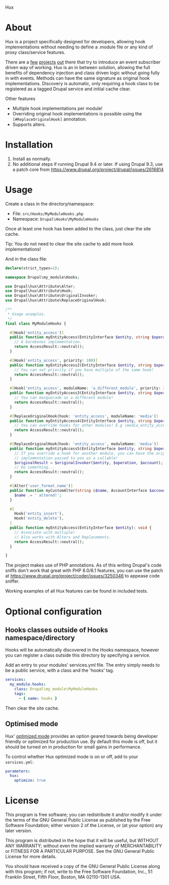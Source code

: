 Hux

# About

Hux is a project specifically designed for developers, allowing hook
implementations without needing to define a .module file or any kind of proxy
class/service features.

There are a [few][project-hook_event_dispatcher] [projects][project-hooks]
[out][project-entity_events] there that try to introduce an event subscriber
driven way of working.
Hux is an in between solution, allowing the full benefits of dependency
injection and class driven logic without going fully in with events.
Methods can have the same signature as original hook implementations.
Discovery is automatic, only requiring a hook class to be registered as a
tagged Drupal service and initial cache clear.

Other features

 - Multiple hook implementations per module!
 - Overriding original hook implementations is possible using the
   `[#ReplaceOriginalHook]` annotation.
 - Supports alters.

# Installation

 1. Install as normally.
 2. No additional steps if running Drupal 9.4 or later. If using Drupal 9.3, use
    a patch core from https://www.drupal.org/project/drupal/issues/2616814

# Usage

Create a class in the directory/namespace:

 - File: `src/Hooks/MyModuleHooks.php`
 - Namespace: `Drupal\Hooks\MyModuleHooks`

Once at least one hook has been added to the class, just clear the site cache.

Tip: You do not need to clear the site cache to add more hook implementations!

And in the class file:

```php
declare(strict_types=1);

namespace Drupal\my_module\Hooks;

use Drupal\hux\Attribute\Alter;
use Drupal\hux\Attribute\Hook;
use Drupal\hux\Attribute\OriginalInvoker;
use Drupal\hux\Attribute\ReplaceOriginalHook;

/**
 * Usage examples.
 */
final class MyModuleHooks {

  #[Hook('entity_access')]
  public function myEntityAccess(EntityInterface $entity, string $operation, AccountInterface $account): AccessResultInterface {
    // A barebones implementation.
    return AccessResult::neutral();
  }

  #[Hook('entity_access', priority: 100)]
  public function myEntityAccess2(EntityInterface $entity, string $operation, AccountInterface $account): AccessResultInterface {
    // You can set priority if you have multiple of the same hook!
    return AccessResult::neutral();
  }

  #[Hook('entity_access', moduleName: 'a_different_module', priority: 200)]
  public function myEntityAccess3(EntityInterface $entity, string $operation, AccountInterface $account): AccessResultInterface {
    // You can masquerade as a different module!
    return AccessResult::neutral();
  }

  #[ReplaceOriginalHook(hook: 'entity_access', moduleName: 'media')]
  public function myEntityAccess4(EntityInterface $entity, string $operation, AccountInterface $account): AccessResultInterface {
    // You can override hooks for other modules! E.g \media_entity_access()
    return AccessResult::neutral();
  }

  #[ReplaceOriginalHook(hook: 'entity_access', moduleName: 'media')]
  public function myEntityAccess5(EntityInterface $entity, string $operation, AccountInterface $account, #[OriginalInvoker] callable $originalInvoker): AccessResultInterface {
    // If you override a hook for another module, you can have the original
    // implementation passed to you as a callable!
    $originalResult = $originalInvoker($entity, $operation, $account);
    // Do something...
    return AccessResult::neutral();
  }

  #[Alter('user_format_name')]
  public function myCustomAlter(string &$name, AccountInterface $account): void {
    $name .= ' altered!';
  }

  #[
    Hook('entity_insert'),
    Hook('entity_delete'),
  ]
  public function myEntityAccess(EntityInterface $entity): void {
    // Associate with multiple!
    // Also works with Alters and Replacements.
    return AccessResult::neutral();
  }

}
```

The project makes use of PHP annotations. As of this writing Drupal's code
sniffs don't work that great with PHP 8.0/8.1 features, you can use the patch
at https://www.drupal.org/project/coder/issues/3250346 to appease code sniffer.

Working examples of all Hux features can be found in included tests.

# Optional configuration

## Hooks classes outside of Hooks namespace/directory

Hooks will be automatically discovered in the Hooks namespace, however you can
register a class outside this directory by specifying a service.

Add an entry to your modules' services.yml file. The entry simply needs to be a
public service, with a class and the 'hooks' tag.

```yaml
services:
  my_module.hooks:
    class: Drupal\my_module\MyModuleHooks
    tags:
      - { name: hooks }
```

Then clear the site cache.

## Optimised mode

Hux' [optimized mode][optimized-mode] provides an option geared towards being
developer friendly or optimized for production use. By default this mode is off,
but it should be turned on in production for small gains in performance.

To control whether Hux optimized mode is on or off, add to your `services.yml`:

```yaml
parameters:
  hux:
    optimize: true
```

# License

This program is free software; you can redistribute it and/or modify it under the terms of the GNU General Public
License as published by the Free Software Foundation; either version 2 of the License, or
(at your option) any later version.

This program is distributed in the hope that it will be useful, but WITHOUT ANY WARRANTY; without even the implied
warranty of MERCHANTABILITY or FITNESS FOR A PARTICULAR PURPOSE. See the GNU General Public License for more details.

You should have received a copy of the GNU General Public License along with this program; if not, write to the Free
Software Foundation, Inc., 51 Franklin Street, Fifth Floor, Boston, MA 02110-1301 USA.

 [project-hook_event_dispatcher]: https://www.drupal.org/project/hook_event_dispatcher
 [project-hooks]: https://www.drupal.org/project/hooks
 [project-entity_events]: https://www.drupal.org/project/entity_events
 [optimized-mode]: https://www.drupal.org/docs/contributed-modules/hux/hux-optimized-mode

